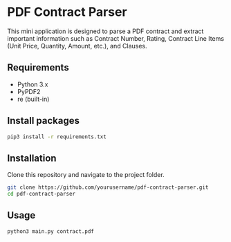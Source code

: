 # PDF Contract Parser

This mini application is designed to parse a PDF contract and extract important information such as Contract Number,  Rating, Contract Line Items (Unit Price, Quantity, Amount, etc.), and Clauses.

## Requirements

- Python 3.x
- PyPDF2 
- re (built-in)

## Install packages

```sh
pip3 install -r requirements.txt
```
## Installation

Clone this repository and navigate to the project folder.

```sh
git clone https://github.com/yourusername/pdf-contract-parser.git
cd pdf-contract-parser
```

## Usage

```sh
python3 main.py contract.pdf

```
